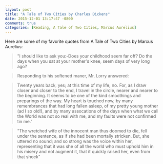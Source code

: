 ```yaml
---
layout: post
title: "A Tale of Two Cities by Charles Dickens"
date: 2015-12-01 13:17:47 -0800
comments: true
categories: [Reading, A Tale of Two Cities, Marcus Aurelius]
---
```


Here are some of my favorite quotes from A Tale of Two Cities by Marcus Aurelius:

>"I should like to ask you:-Does your childhood seem far off? Do the days when you sat at your mother's knee, seem days of very long ago?

>Responding to his softened maner, Mr. Lorry answered:

>Twenty years back, yes; at this time of my life, no. For, as I draw closer and closer to the end, I travel in the circle, nearer and nearer to the beginning. It seems to be one of the kind smoothings and preparings of the way. My heart is touched now, by many remembrances that had long fallen asleep, of my pretty young mother (ad I so old!), and by many assocations of the days when what we call the World was not so real with me, and my faults were not confirmed tin me."

<!-- -->

>"The wretched wife of the innocent man thus doomed to die, fell under the sentence, as if she had been mortally stricken. But, she uttered no sound; and so strong was the voice within her, representing that it was she of all the world who must uphold him in his misery and not augment it, that it quickly raised her, even from that shock"


